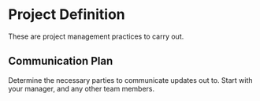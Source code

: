 # Project Definition

These are project management practices to carry out.

## Communication Plan

Determine the necessary parties to communicate updates out to.  Start with your manager, and any other team members.
